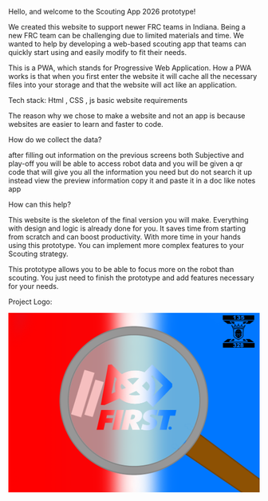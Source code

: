 Hello, and welcome to the Scouting App 2026 prototype!


We created this website to support newer FRC teams in Indiana. Being a new FRC team can be challenging due to limited materials and time. We wanted to help by developing a web-based scouting app that teams can quickly start using and easily modify to fit their needs.


This is a PWA, which stands for Progressive Web Application.
How a PWA works is that when you first enter the website it will cache all the necessary files into your storage and that the website will act like an application.






Tech stack: Html , CSS , js
basic website requirements




The reason why we chose to make a website and not an app is because websites are easier to learn and faster to code.


How do we collect the data?


after filling out information on the previous screens both Subjective and play-off you will be able to access robot data and you will be given a qr code that will give you all the information you need but
do not search it up instead view the preview information copy it and paste it in a doc like notes app




How can this help?


This website is the skeleton of the final version you will make. Everything with design and logic is already done for you. It saves time from starting from scratch and can boost productivity. With more time in your hands using this prototype. You can implement more complex features to your Scouting strategy.


This prototype allows you to be able to focus more on the robot than scouting. You just need to finish the prototype and add features necessary for your needs.



Project Logo:

![alt text](image.png)